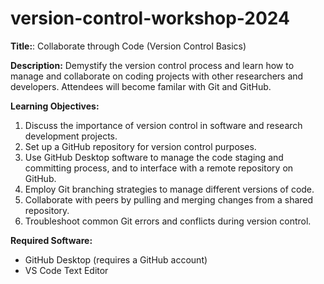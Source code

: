 # version-control-workshop-2024

**Title:**: Collaborate through Code (Version Control Basics)

**Description:** Demystify the version control process and learn how to manage and collaborate on coding projects with other researchers and developers. Attendees will become familar with Git and GitHub.

**Learning Objectives:**
1. Discuss the importance of version control in software and research development projects.
2. Set up a GitHub repository for version control purposes.
3. Use GitHub Desktop software to manage the code staging and committing process, and to interface with a remote repository on GitHub.
4. Employ Git branching strategies to manage different versions of code.
5. Collaborate with peers by pulling and merging changes from a shared repository.
6. Troubleshoot common Git errors and conflicts during version control.

**Required Software:**
+ GitHub Desktop (requires a GitHub account)
+ VS Code Text Editor

